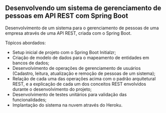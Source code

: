 <h2>Desenvolvendo um sistema de gerenciamento de pessoas em API REST com Spring Boot</h2>

Desenvolvimento de um sistema para o gerenciamento de pessoas de uma empresa através de uma API REST, criada com o Spring Boot.

Tópicos abordados:

* Setup inicial de projeto com o Spring Boot Initialzr;
* Criação de modelo de dados para o mapeamento de entidades em bancos de dados;
* Desenvolvimento de operações de gerenciamento de usuários (Cadastro, leitura, atualização e remoção de pessoas de um sistema);
* Relação de cada uma das operações acima com o padrão arquitetural REST, e a explicação de cada um dos conceitos REST envolvidos durante o desenvolvimento do projeto;
* Desenvolvimento de testes unitários para validação das funcionalidades;
* Implantação do sistema na nuvem através do Heroku.
